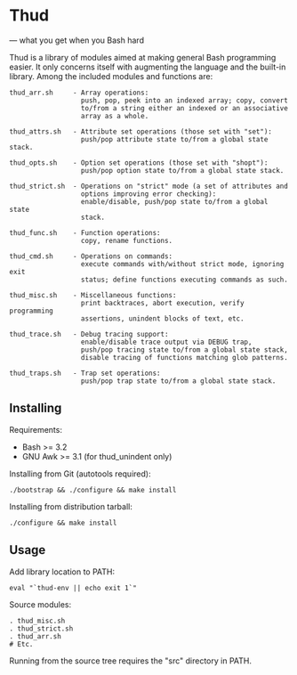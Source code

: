 Thud
====
— what you get when you Bash hard

Thud is a library of modules aimed at making general Bash programming easier.
It only concerns itself with augmenting the language and the built-in library.
Among the included modules and functions are:

    thud_arr.sh     - Array operations:
                      push, pop, peek into an indexed array; copy, convert
                      to/from a string either an indexed or an associative
                      array as a whole.
    
    thud_attrs.sh   - Attribute set operations (those set with "set"):
                      push/pop attribute state to/from a global state stack.

    thud_opts.sh    - Option set operations (those set with "shopt"):
                      push/pop option state to/from a global state stack.

    thud_strict.sh  - Operations on "strict" mode (a set of attributes and
                      options improving error checking):
                      enable/disable, push/pop state to/from a global state
                      stack.

    thud_func.sh    - Function operations:
                      copy, rename functions.

    thud_cmd.sh     - Operations on commands:
                      execute commands with/without strict mode, ignoring exit
                      status; define functions executing commands as such.

    thud_misc.sh    - Miscellaneous functions:
                      print backtraces, abort execution, verify programming
                      assertions, unindent blocks of text, etc.

    thud_trace.sh   - Debug tracing support:
                      enable/disable trace output via DEBUG trap,
                      push/pop tracing state to/from a global state stack,
                      disable tracing of functions matching glob patterns.

    thud_traps.sh   - Trap set operations:
                      push/pop trap state to/from a global state stack.

Installing
----------

Requirements:

* Bash >= 3.2
* GNU Awk >= 3.1 (for thud_unindent only)

Installing from Git (autotools required):

    ./bootstrap && ./configure && make install

Installing from distribution tarball:

    ./configure && make install

Usage
-----

Add library location to PATH:

    eval "`thud-env || echo exit 1`"

Source modules:

    . thud_misc.sh
    . thud_strict.sh
    . thud_arr.sh
    # Etc.

Running from the source tree requires the "src" directory in PATH.
